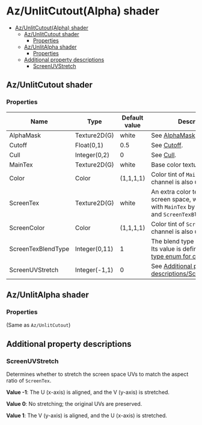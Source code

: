 # Az/UnlitCutout(Alpha) shader

- [Az/UnlitCutout(Alpha) shader](#azunlitcutoutalpha-shader)
  - [Az/UnlitCutout shader](#azunlitcutout-shader)
    - [Properties](#properties)
  - [Az/UnlitAlpha shader](#azunlitalpha-shader)
    - [Properties](#properties-1)
  - [Additional property descriptions](#additional-property-descriptions)
    - [ScreenUVStretch](#screenuvstretch)

## Az/UnlitCutout shader
### Properties
| Name               | Type          | Default value | Description                                                                                                                            |
| ------------------ | ------------- | ------------- | -------------------------------------------------------------------------------------------------------------------------------------- |
| AlphaMask          | Texture2D(G)  | white         | See [AlphaMask](../common/alpha_clip_and_render_options_property_descriptions.md#alphamask).                                           |
| Cutoff             | Float(0,1)    | 0.5           | See [Cutoff](../common/alpha_clip_and_render_options_property_descriptions.md#cutoff).                                                 |
| Cull               | Integer(0,2)  | 0             | See [Cull](../common/alpha_clip_and_render_options_property_descriptions.md#cull).                                                     |
| MainTex            | Texture2D(G)  | white         | Base color texture.                                                                                                                    |
| Color              | Color         | (1,1,1,1)     | Color tint of `MainTex`. `alpha` channel is also used.                                                                                 |
| ScreenTex          | Texture2D(G)  | white         | An extra color texture in screen space, will be blended with `MainTex` by `alpha` channel and `ScreenTexBlendType`.                    |
| ScreenColor        | Color         | (1,1,1,1)     | Color tint of `ScreenTex`. `alpha` channel is also used.                                                                               |
| ScreenTexBlendType | Integer(0,11) | 1             | The blend type of `ScreenTex`. Its value is defined by [Blend type enum for color](../common/blend_type.md#blend-type-enum-for-color). |
| ScreenUVStretch    | Integer(-1,1) | 0             | See [Additional property descriptions/ScreenUVStretch](#screenuvstretch).                                                              |

## Az/UnlitAlpha shader
### Properties
(Same as `Az/UnlitCutout`)

## Additional property descriptions
### ScreenUVStretch
Determines whether to stretch the screen space UVs to match the aspect ratio of `ScreenTex`.

**Value -1**: The U (x-axis) is aligned, and the V (y-axis) is stretched.

**Value 0**: No stretching; the original UVs are preserved.

**Value 1**: The V (y-axis) is aligned, and the U (x-axis) is stretched.
